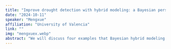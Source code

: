 ```yaml
---
title: "Improve drought detection with hybrid modeling: a Bayesian perspective"
date: "2024-10-11"
speaker: "Mengxue"
affiliation: "University of Valencia"
link: ""
img: "mengxuex.webp"
abstract: "We will discuss four examples that Bayesian hybrid modeling may enhance drought detection and understanding. First, it helps learn challenging joint distributions, especially when labels are scarce and imbalanced. Second, it aids in estimating physical variables. Third, Bayesian inference allows for DL model calibration and uncertainty assessment, alleviating overconfidence and rejecting uncertain variabilities. Lastly, Bayesian statistics facilitate the interaction of explanations and uncertainties to advance our understanding of DL drought detection."
---
```

